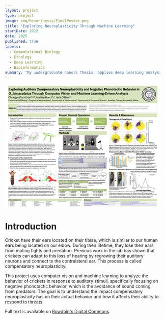 ```yaml
---
layout: project
type: project
image: img/honorthesis/FinalPoster.png
title: "Exploring Neuroplasticity Through Machine Learning"
startDate: 2022
date: 2025
published: true
labels:
  - Computational Biology
  - Ethology
  - Deep Learning
  - Bioinformatics
summary: "My undergraduate honors thesis, applies deep learning analysis methods to study ethology in crickets (<i>G. bimaculatus</i>) for neuroscience research."
---
```


<img src="/img/honorthesis/FinalPoster.png" alt="Honors Thesis Poster" class="img-fluid w-100">

# Introduction

Cricket have their ears located on their tibiae, which is similar to our human ears being located on our elbow. During their lifetime, they lose their ears from mating fights and predation. Previous work in the lab has shown that crickets can adapt to this loss of hearing by regrowing their auditory neurons and connect to the contralateral ear. This process is called compensatory neuroplasticity.

This project uses computer vision and machine learning to analyze the behavior of crickets in response to auditory stimuli, specifically focusing on negative phonotactic behavior, which is the avoidance of sound coming from predators. The goal is to understand the impact compensatory neuroplasticity has on their actual behavior and how it affects their ability to respond to threats.

Full text is available on [Bowdoin's Digital Commons](https://digitalcollections.bowdoin.edu/view/39576/exploring-auditory-compensatory-neuroplasticity-and-negative-phonotactic-behavior-in-g-bimaculatus-through-computer-vision-and-machine-learning-driven-analysis).
